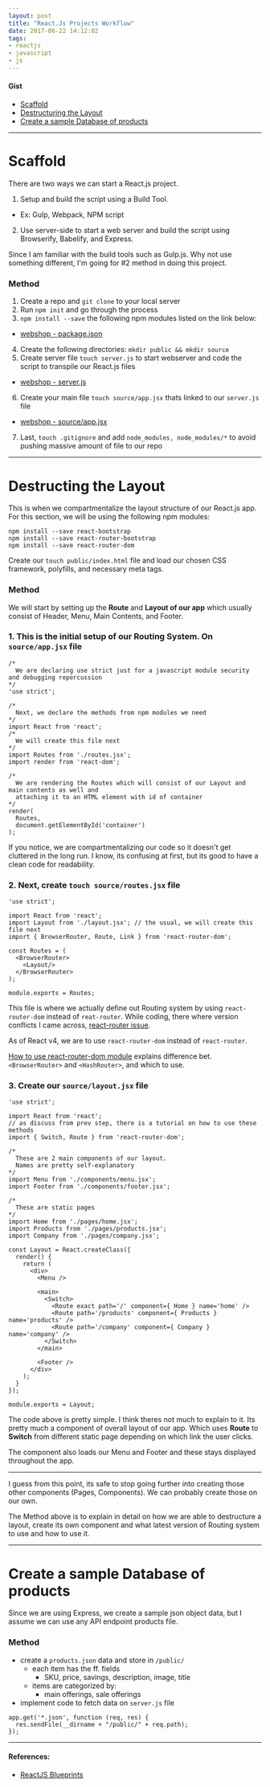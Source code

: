 ```yaml
---
layout: post
title: "React.Js Projects Workflow"
date: 2017-06-22 14:12:02
tags:
- reactjs
- javascript
- js
---
```


#### Gist

- [Scaffold](#scaffold)
- [Destructuring the Layout](#destructing-the-layout)
- [Create a sample Database of products](#create-a-sample-database-of-products)

-----

# Scaffold

There are two ways we can start a React.js project.

1. Setup and build the script using a Build Tool.
  - Ex: Gulp, Webpack, NPM script
2. Use server-side to start a web server and build the script using Browserify, Babelify, and Express.

Since I am familiar with the build tools such as Gulp.js. Why not use something different, I'm going for #2 method in doing this project.

### Method

1. Create a repo and `git clone` to your local server
2. Run `npm init` and go through the process
3. `npm install --save` the following npm modules listed on the link below:
  - [webshop - package.json](https://github.com/rlynjb/webshop/commit/91c354d610f836b6c954e9412e05671e4839b2a0#diff-b9cfc7f2cdf78a7f4b91a753d10865a2)
4. Create the following directories: `mkdir public && mkdir source`
5. Create server file `touch server.js` to start webserver and code the script to transpile our React.js files
  - [webshop - server.js](https://github.com/rlynjb/webshop/commit/91c354d610f836b6c954e9412e05671e4839b2a0#diff-78c12f5adc1848d13b1c6f07055d996e)
6. Create your main file `touch source/app.jsx` thats linked to our `server.js` file
  - [webshop - source/app.jsx](https://github.com/rlynjb/webshop/commit/91c354d610f836b6c954e9412e05671e4839b2a0#diff-bcb4667827379fd27bf22df4d9dfeabc)
7. Last, `touch .gitignore` and add `node_modules, node_modules/*` to avoid pushing massive amount of file to our repo

-----

# Destructing the Layout

This is when we compartmentalize the layout structure of our React.js app. For this section, we will be using the following npm modules:

```
npm install --save react-bootstrap
npm install --save react-router-bootstrap
npm install --save react-router-dom
```

Create our `touch public/index.html` file and load our chosen CSS framework, polyfills, and necessary meta tags.

### Method

We will start by setting up the **Route** and **Layout of our app** which usually consist of Header, Menu, Main Contents, and Footer.

### 1. This is the initial setup of our **Routing System**. On `source/app.jsx` file

```
/*
  We are declaring use strict just for a javascript module security and debugging repercussion
*/
'use strict';

/*
  Next, we declare the methods from npm modules we need
*/
import React from 'react';
/*
  We will create this file next
*/
import Routes from './routes.jsx'; 
import render from 'react-dom';

/*
  We are rendering the Routes which will consist of our Layout and main contents as well and
  attaching it to an HTML element with id of container
*/
render(
  Routes,
  document.getElementById('container')
);
```

If you notice, we are compartmentalizing our code so it doesn't get cluttered in the long run. I know, its confusing at first, but its good to have a clean code for readability.

### 2. Next, create `touch source/routes.jsx` file

```
'use strict';

import React from 'react';
import Layout from './layout.jsx'; // the usual, we will create this file next
import { BrowserRouter, Route, Link } from 'react-router-dom';

const Routes = (
  <BrowserRouter>
    <Layout/>
  </BrowserRouter>
);

module.exports = Routes;
```

This file is where we actually define out Routing system by using `react-router-dom` instead of `reat-router`. While coding, there where version conflicts I came across, [react-router issue](https://github.com/ReactTraining/react-router/issues/4752#issuecomment-286556728).

As of React v4, we are to use `react-router-dom` instead of `react-router`.

[How to use react-router-dom module](https://medium.com/@pshrmn/a-simple-react-router-v4-tutorial-7f23ff27adf) explains difference bet. `<BrowserRouter>` and `<HashRouter>`, and which to use.

### 3. Create our `source/layout.jsx` file

```
'use strict';

import React from 'react';
// as discuss from prev step, there is a tutorial on how to use these methods
import { Switch, Route } from 'react-router-dom';

/*
  These are 2 main components of our layout.
  Names are pretty self-explanatory
*/
import Menu from './components/menu.jsx';
import Footer from './components/footer.jsx';

/*
  These are static pages
*/
import Home from './pages/home.jsx';
import Products from './pages/products.jsx';
import Company from './pages/company.jsx';

const Layout = React.createClass({
  render() {
    return (
      <div>
        <Menu />

        <main>
          <Switch>
            <Route exact path='/' component={ Home } name='home' />
            <Route path='/products' component={ Products } name='products' />
            <Route path='/company' component={ Company } name='company' />
          </Switch>
        </main>

        <Footer />
      </div>
    );
  }
});

module.exports = Layout;
```

The code above is pretty simple. I think theres not much to explain to it. Its pretty much a component of overall layout of our app. Which uses **Route** to **Switch** from different static page depending on which link the user clicks.

The component also loads our Menu and Footer and these stays displayed throughout the app.

-----

I guess from this point, its safe to stop going further into creating those other components (Pages, Components). We can probably create those on our own.

The Method above is to explain in detail on how we are able to destructure a layout, create its own component and what latest version of Routing system to use and how to use it.

-----

# Create a sample Database of products

Since we are using Express, we create a sample json object data, but I assume we can use any API endpoint products file.

### Method

- create a `products.json` data and store in `/public/`
  - each item has the ff. fields
    - SKU, price, savings, description, image, title
  - items are categorized by:
    - main offerings, sale offerings
- implement code to fetch data on `server.js` file

```
app.get('*.json', function (req, res) {
  res.sendFile(__dirname + "/public/" + req.path);
});
```

-----

#### References:

- [ReactJS Blueprints](https://www.packtpub.com/web-development/reactjs-blueprints)
